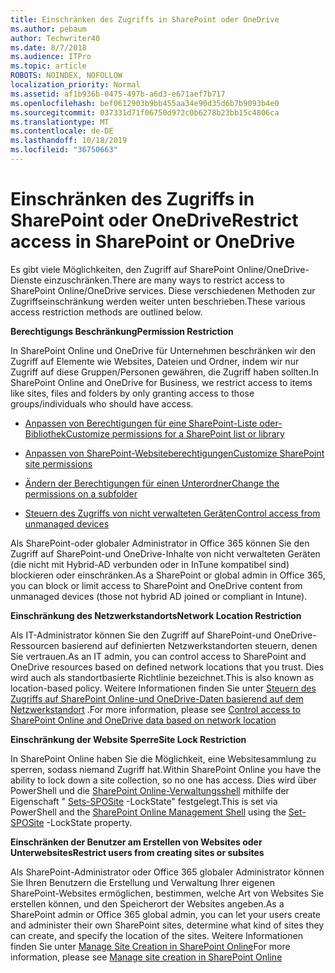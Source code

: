 ```yaml
---
title: Einschränken des Zugriffs in SharePoint oder OneDrive
ms.author: pebaum
author: Techwriter40
ms.date: 8/7/2018
ms.audience: ITPro
ms.topic: article
ROBOTS: NOINDEX, NOFOLLOW
localization_priority: Normal
ms.assetid: af1b936b-0475-497b-a6d3-e671aef7b717
ms.openlocfilehash: bef0612903b9bb455aa34e90d35d6b7b9093b4e0
ms.sourcegitcommit: 037331d71f06750d972c0b6278b23bb15c4806ca
ms.translationtype: MT
ms.contentlocale: de-DE
ms.lasthandoff: 10/18/2019
ms.locfileid: "36750663"
---
```

# <a name="restrict-access-in-sharepoint-or-onedrive"></a><span data-ttu-id="68870-102">Einschränken des Zugriffs in SharePoint oder OneDrive</span><span class="sxs-lookup"><span data-stu-id="68870-102">Restrict access in SharePoint or OneDrive</span></span>

<span data-ttu-id="68870-103">Es gibt viele Möglichkeiten, den Zugriff auf SharePoint Online/OneDrive-Dienste einzuschränken.</span><span class="sxs-lookup"><span data-stu-id="68870-103">There are many ways to restrict access to SharePoint Online/OneDrive services.</span></span> <span data-ttu-id="68870-104">Diese verschiedenen Methoden zur Zugriffseinschränkung werden weiter unten beschrieben.</span><span class="sxs-lookup"><span data-stu-id="68870-104">These various access restriction methods are outlined below.</span></span> 

<span data-ttu-id="68870-105">**Berechtigungs Beschränkung**</span><span class="sxs-lookup"><span data-stu-id="68870-105">**Permission Restriction**</span></span>

<span data-ttu-id="68870-106">In SharePoint Online und OneDrive für Unternehmen beschränken wir den Zugriff auf Elemente wie Websites, Dateien und Ordner, indem wir nur Zugriff auf diese Gruppen/Personen gewähren, die Zugriff haben sollten.</span><span class="sxs-lookup"><span data-stu-id="68870-106">In SharePoint Online and OneDrive for Business, we restrict access to items like sites, files and folders by only granting access to those groups/individuals who should have access.</span></span>

- [<span data-ttu-id="68870-107">Anpassen von Berechtigungen für eine SharePoint-Liste oder-Bibliothek</span><span class="sxs-lookup"><span data-stu-id="68870-107">Customize permissions for a SharePoint list or library</span></span>](https://support.office.com/article/Customize-permissions-for-a-SharePoint-list-or-library-02d770f3-59eb-4910-a608-5f84cc297782)

- [<span data-ttu-id="68870-108">Anpassen von SharePoint-Websiteberechtigungen</span><span class="sxs-lookup"><span data-stu-id="68870-108">Customize SharePoint site permissions</span></span>](https://docs.microsoft.com/sharepoint/customize-sharepoint-site-permissions)

- [<span data-ttu-id="68870-109">Ändern der Berechtigungen für einen Unterordner</span><span class="sxs-lookup"><span data-stu-id="68870-109">Change the permissions on a subfolder</span></span>](https://support.office.com/article/Change-the-permissions-on-a-subfolder-5427BD7C-F20A-4F75-8CF2-5359DD45A1A6)

- [<span data-ttu-id="68870-110">Steuern des Zugriffs von nicht verwalteten Geräten</span><span class="sxs-lookup"><span data-stu-id="68870-110">Control access from unmanaged devices</span></span>](https://docs.microsoft.com/sharepoint/control-access-from-unmanaged-devices)

<span data-ttu-id="68870-111">Als SharePoint-oder globaler Administrator in Office 365 können Sie den Zugriff auf SharePoint-und OneDrive-Inhalte von nicht verwalteten Geräten (die nicht mit Hybrid-AD verbunden oder in InTune kompatibel sind) blockieren oder einschränken.</span><span class="sxs-lookup"><span data-stu-id="68870-111">As a SharePoint or global admin in Office 365, you can block or limit access to SharePoint and OneDrive content from unmanaged devices (those not hybrid AD joined or compliant in Intune).</span></span>

<span data-ttu-id="68870-112">**Einschränkung des Netzwerkstandorts**</span><span class="sxs-lookup"><span data-stu-id="68870-112">**Network Location Restriction**</span></span>

<span data-ttu-id="68870-113">Als IT-Administrator können Sie den Zugriff auf SharePoint-und OneDrive-Ressourcen basierend auf definierten Netzwerkstandorten steuern, denen Sie vertrauen.</span><span class="sxs-lookup"><span data-stu-id="68870-113">As an IT admin, you can control access to SharePoint and OneDrive resources based on defined network locations that you trust.</span></span> <span data-ttu-id="68870-114">Dies wird auch als standortbasierte Richtlinie bezeichnet.</span><span class="sxs-lookup"><span data-stu-id="68870-114">This is also known as location-based policy.</span></span> <span data-ttu-id="68870-115">Weitere Informationen finden Sie unter [Steuern des Zugriffs auf SharePoint Online-und OneDrive-Daten basierend auf dem Netzwerkstandort](https://docs.microsoft.com/sharepoint/control-access-based-on-network-location) .</span><span class="sxs-lookup"><span data-stu-id="68870-115">For more information, please see [Control access to SharePoint Online and OneDrive data based on network location](https://docs.microsoft.com/sharepoint/control-access-based-on-network-location)</span></span>

<span data-ttu-id="68870-116">**Einschränkung der Website Sperre**</span><span class="sxs-lookup"><span data-stu-id="68870-116">**Site Lock Restriction**</span></span> 

<span data-ttu-id="68870-117">In SharePoint Online haben Sie die Möglichkeit, eine Websitesammlung zu sperren, sodass niemand Zugriff hat.</span><span class="sxs-lookup"><span data-stu-id="68870-117">Within SharePoint Online you have the ability to lock down a site collection, so no one has access.</span></span> <span data-ttu-id="68870-118">Dies wird über PowerShell und die [SharePoint Online-Verwaltungsshell](https://docs.microsoft.com/powershell/sharepoint/sharepoint-online/connect-sharepoint-online?view=sharepoint-ps) mithilfe der Eigenschaft " [Sets-SPOSite](https://docs.microsoft.com/powershell/module/sharepoint-online/set-sposite?view=sharepoint-ps) -LockState" festgelegt.</span><span class="sxs-lookup"><span data-stu-id="68870-118">This is set via PowerShell and the [SharePoint Online Management Shell](https://docs.microsoft.com/powershell/sharepoint/sharepoint-online/connect-sharepoint-online?view=sharepoint-ps) using the [Set-SPOSite](https://docs.microsoft.com/powershell/module/sharepoint-online/set-sposite?view=sharepoint-ps) -LockState property.</span></span>

<span data-ttu-id="68870-119">**Einschränken der Benutzer am Erstellen von Websites oder Unterwebsites**</span><span class="sxs-lookup"><span data-stu-id="68870-119">**Restrict users from creating sites or subsites**</span></span>

<span data-ttu-id="68870-120">Als SharePoint-Administrator oder Office 365 globaler Administrator können Sie Ihren Benutzern die Erstellung und Verwaltung Ihrer eigenen SharePoint-Websites ermöglichen, bestimmen, welche Art von Websites Sie erstellen können, und den Speicherort der Websites angeben.</span><span class="sxs-lookup"><span data-stu-id="68870-120">As a SharePoint admin or Office 365 global admin, you can let your users create and administer their own SharePoint sites, determine what kind of sites they can create, and specify the location of the sites.</span></span> <span data-ttu-id="68870-121">Weitere Informationen finden Sie unter [Manage Site Creation in SharePoint Online](https://docs.microsoft.com/sharepoint/manage-site-creation)</span><span class="sxs-lookup"><span data-stu-id="68870-121">For more information, please see [Manage site creation in SharePoint Online](https://docs.microsoft.com/sharepoint/manage-site-creation)</span></span>


